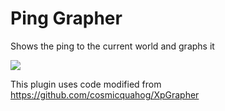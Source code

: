 # Ping Grapher

Shows the ping to the current world and graphs it

![](https://i.imgur.com/GO0RP2v.png)

This plugin uses code modified from https://github.com/cosmicquahog/XpGrapher
